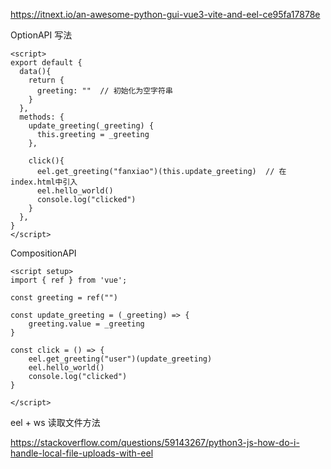 
https://itnext.io/an-awesome-python-gui-vue3-vite-and-eel-ce95fa17878e



OptionAPI 写法


```vue
<script>
export default {
  data(){
    return {
      greeting: ""  // 初始化为空字符串
    }
  },
  methods: {
    update_greeting(_greeting) {
      this.greeting = _greeting
    },

    click(){
      eel.get_greeting("fanxiao")(this.update_greeting)  // 在index.html中引入
      eel.hello_world()
      console.log("clicked")
    }
  },
}
</script>
```
CompositionAPI
```vue
<script setup>
import { ref } from 'vue';

const greeting = ref("")

const update_greeting = (_greeting) => {
	greeting.value = _greeting
}

const click = () => {
	eel.get_greeting("user")(update_greeting)
	eel.hello_world()
	console.log("clicked")
}

</script>
```



eel + ws 读取文件方法

https://stackoverflow.com/questions/59143267/python3-js-how-do-i-handle-local-file-uploads-with-eel

